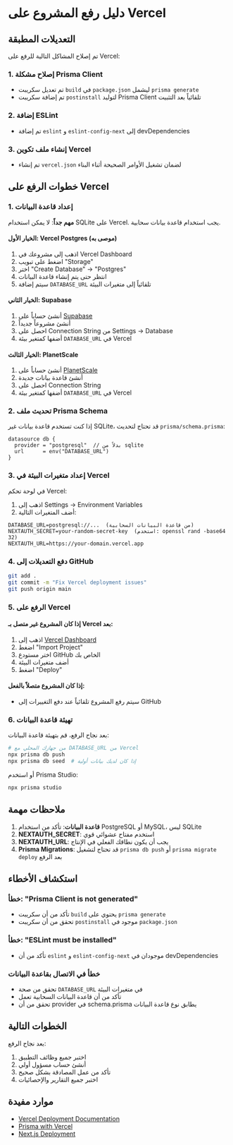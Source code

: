 # دليل رفع المشروع على Vercel

## التعديلات المطبقة

تم إصلاح المشاكل التالية للرفع على Vercel:

### 1. إصلاح مشكلة Prisma Client
- تم تعديل سكريبت `build` في `package.json` ليشمل `prisma generate`
- تم إضافة سكريبت `postinstall` لتوليد Prisma Client تلقائياً بعد التثبيت

### 2. إضافة ESLint
- تم إضافة `eslint` و `eslint-config-next` إلى devDependencies

### 3. إنشاء ملف تكوين Vercel
- تم إنشاء `vercel.json` لضمان تشغيل الأوامر الصحيحة أثناء البناء

## خطوات الرفع على Vercel

### 1. إعداد قاعدة البيانات

**مهم جداً**: لا يمكن استخدام SQLite على Vercel. يجب استخدام قاعدة بيانات سحابية.

#### الخيار الأول: Vercel Postgres (موصى به)
1. اذهب إلى مشروعك في Vercel Dashboard
2. اضغط على تبويب "Storage"
3. اختر "Create Database" → "Postgres"
4. انتظر حتى يتم إنشاء قاعدة البيانات
5. سيتم إضافة `DATABASE_URL` تلقائياً إلى متغيرات البيئة

#### الخيار الثاني: Supabase
1. أنشئ حساباً على [Supabase](https://supabase.com)
2. أنشئ مشروعاً جديداً
3. احصل على Connection String من Settings → Database
4. أضفها كمتغير بيئة `DATABASE_URL` في Vercel

#### الخيار الثالث: PlanetScale
1. أنشئ حساباً على [PlanetScale](https://planetscale.com)
2. أنشئ قاعدة بيانات جديدة
3. احصل على Connection String
4. أضفها كمتغير بيئة `DATABASE_URL` في Vercel

### 2. تحديث ملف Prisma Schema

إذا كنت تستخدم قاعدة بيانات غير SQLite، قد تحتاج لتحديث `prisma/schema.prisma`:

```prisma
datasource db {
  provider = "postgresql"  // بدلاً من sqlite
  url      = env("DATABASE_URL")
}
```

### 3. إعداد متغيرات البيئة في Vercel

في لوحة تحكم Vercel:
1. اذهب إلى Settings → Environment Variables
2. أضف المتغيرات التالية:

```
DATABASE_URL=postgresql://...  (من قاعدة البيانات السحابية)
NEXTAUTH_SECRET=your-random-secret-key  (استخدم: openssl rand -base64 32)
NEXTAUTH_URL=https://your-domain.vercel.app
```

### 4. دفع التعديلات إلى GitHub

```bash
git add .
git commit -m "Fix Vercel deployment issues"
git push origin main
```

### 5. الرفع على Vercel

#### إذا كان المشروع غير متصل بـ Vercel بعد:
1. اذهب إلى [Vercel Dashboard](https://vercel.com)
2. اضغط "Import Project"
3. اختر مستودع GitHub الخاص بك
4. أضف متغيرات البيئة
5. اضغط "Deploy"

#### إذا كان المشروع متصلاً بالفعل:
- سيتم رفع المشروع تلقائياً عند دفع التغييرات إلى GitHub

### 6. تهيئة قاعدة البيانات

بعد نجاح الرفع، قم بتهيئة قاعدة البيانات:

```bash
# من جهازك المحلي مع DATABASE_URL من Vercel
npx prisma db push
npx prisma db seed  # إذا كان لديك بيانات أولية
```

أو استخدم Prisma Studio:
```bash
npx prisma studio
```

## ملاحظات مهمة

1. **قاعدة البيانات**: تأكد من استخدام PostgreSQL أو MySQL، ليس SQLite
2. **NEXTAUTH_SECRET**: استخدم مفتاح عشوائي قوي
3. **NEXTAUTH_URL**: يجب أن يكون نطاقك الفعلي في الإنتاج
4. **Prisma Migrations**: قد تحتاج لتشغيل `prisma db push` أو `prisma migrate deploy` بعد الرفع

## استكشاف الأخطاء

### خطأ: "Prisma Client is not generated"
- تأكد من أن سكريبت `build` يحتوي على `prisma generate`
- تحقق من أن سكريبت `postinstall` موجود في `package.json`

### خطأ: "ESLint must be installed"
- تأكد من أن `eslint` و `eslint-config-next` موجودان في devDependencies

### خطأ في الاتصال بقاعدة البيانات
- تحقق من صحة `DATABASE_URL` في متغيرات البيئة
- تأكد من أن قاعدة البيانات السحابية تعمل
- تحقق من أن provider في schema.prisma يطابق نوع قاعدة البيانات

## الخطوات التالية

بعد نجاح الرفع:
1. اختبر جميع وظائف التطبيق
2. أنشئ حساب مسؤول أولي
3. تأكد من عمل المصادقة بشكل صحيح
4. اختبر جميع التقارير والإحصائيات

## موارد مفيدة

- [Vercel Deployment Documentation](https://vercel.com/docs)
- [Prisma with Vercel](https://www.prisma.io/docs/guides/deployment/deployment-guides/deploying-to-vercel)
- [Next.js Deployment](https://nextjs.org/docs/deployment)

